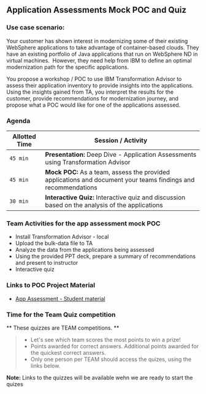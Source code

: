 ## Application Assessments Mock POC and Quiz


### Use case scenario: 

Your customer has shown interest in modernizing some of their existing WebSphere applications to take advantage of container-based clouds. 
They have an existing portfolio of Java applications that run on WebSphere ND in virtual machines.  
However, they need help from IBM to define an optimal modernization path for the specific applications. 

You propose a workshop / POC to use IBM Transformation Advisor to assess their application inventory to provide insights into the applications. Using the insights gained from TA, you interpret the results for the customer, provide recommendations for modernization journey, and propose what a POC would like for one of the applications assessed.



### Agenda

Allotted Time | Session / Activity 
-------|-------------------
`45 min` | **Presentation:** Deep Dive - Application Assessments using Transformation Advisor
`45 min` | **Mock POC:** As a team, assess the provided applications and document your teams findings and recommendations
`30 min` | **Interactive Quiz:** Interactive quiz and discussion  based on the analysis of the applications
 

### Team Activities for the app assessment mock POC

  - Install Transformation Advisor - local
  - Upload the bulk-data file to TA
  - Analyze the data from the applications being assessed
  - Using the provided PPT deck, prepare a summary of recommendations and present to instructor
  - Interactive quiz
  
    

### Links to POC Project Material

  - [App Assessment - Student material](https://ibm.box.com/v/TA-student-material)
  


### Time for the Team Quiz competition

** These quizzes are TEAM competitions.  **

> - Let's see which team scores the most points to win a prize! 
> - Points awarded for correct answers. Additional points awarded for the quickest correct answers. 
> - Only one person per TEAM should access the quizes, using the links below. 

**Note:** Links to the quizzes will be available wehn we are ready to start the quizes

<!--
  - [Sample quiz: Learning how to use the quiz tool](https://www.menti.com/updf8f9q3o)
  - [Quiz 1: Application Analysis](https://www.menti.com/h6geav3kqx)
  - [Quiz 2: How well do you know about Transformation Advisor](https://www.menti.com/mr3syn2q52)
--> 

